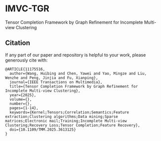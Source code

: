 # IMVC-TGR
Tensor Completion Framework by Graph Refinement for Incomplete Multi-view Clustering

##  Citation
If any part of our paper and repository is helpful to your work, please generously cite with:

```
@ARTICLE{11175516,
  author={Wang, Huibing and Chen, Yawei and Yao, Mingze and Liu, Wenzhe and Peng, Jinjia and Fu, Xianping},
  journal={IEEE Transactions on Multimedia}, 
  title={Tensor Completion Framework by Graph Refinement for Incomplete Multi-view Clustering}, 
  year={2025},
  volume={},
  number={},
  pages={1-14},
  keywords={Kernel;Tensors;Correlation;Semantics;Feature extraction;Clustering algorithms;Data mining;Sparse matrices;Electronic mail;Training;Incomplete Multi-view Clustering;Recovery Loss;Tensor Completion;Feature Recovery},
  doi={10.1109/TMM.2025.3613125}
}

```
